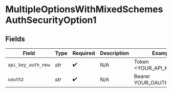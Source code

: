 # MultipleOptionsWithMixedSchemesAuthSecurityOption1


## Fields

| Field                    | Type                     | Required                 | Description              | Example                  |
| ------------------------ | ------------------------ | ------------------------ | ------------------------ | ------------------------ |
| `api_key_auth_new`       | *str*                    | :heavy_check_mark:       | N/A                      | Token <YOUR_API_KEY>     |
| `oauth2`                 | *str*                    | :heavy_check_mark:       | N/A                      | Bearer YOUR_OAUTH2_TOKEN |
